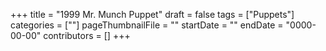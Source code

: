 +++
title = "1999 Mr. Munch Puppet"
draft = false
tags = ["Puppets"]
categories = [""]
pageThumbnailFile = ""
startDate = ""
endDate = "0000-00-00"
contributors = []
+++
